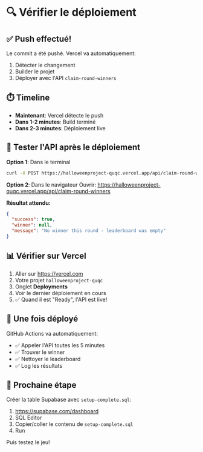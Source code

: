 # 🔍 Vérifier le déploiement

## ✅ Push effectué!

Le commit a été pushé. Vercel va automatiquement:
1. Détecter le changement
2. Builder le projet
3. Déployer avec l'API `claim-round-winners`

## ⏱️ Timeline

- **Maintenant**: Vercel détecte le push
- **Dans 1-2 minutes**: Build terminé
- **Dans 2-3 minutes**: Déploiement live

## 🧪 Tester l'API après le déploiement

**Option 1**: Dans le terminal
```bash
curl -X POST https://halloweenproject-quqc.vercel.app/api/claim-round-winners
```

**Option 2**: Dans le navigateur
Ouvrir: https://halloweenproject-quqc.vercel.app/api/claim-round-winners

**Résultat attendu:**
```json
{
  "success": true,
  "winner": null,
  "message": "No winner this round - leaderboard was empty"
}
```

## 📊 Vérifier sur Vercel

1. Aller sur https://vercel.com
2. Votre projet `halloweenproject-quqc`
3. Onglet **Deployments**
4. Voir le dernier déploiement en cours
5. ✅ Quand il est "Ready", l'API est live!

## 🎉 Une fois déployé

GitHub Actions va automatiquement:
- ✅ Appeler l'API toutes les 5 minutes
- ✅ Trouver le winner
- ✅ Nettoyer le leaderboard
- ✅ Log les résultats

## 🚀 Prochaine étape

Créer la table Supabase avec `setup-complete.sql`:
1. https://supabase.com/dashboard
2. SQL Editor
3. Copier/coller le contenu de `setup-complete.sql`
4. Run

Puis testez le jeu!

